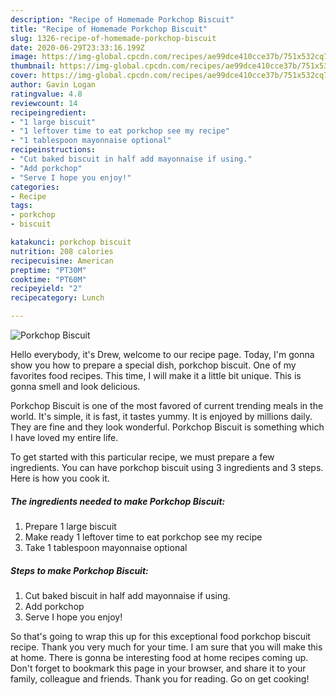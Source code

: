 ```yaml
---
description: "Recipe of Homemade Porkchop Biscuit"
title: "Recipe of Homemade Porkchop Biscuit"
slug: 1326-recipe-of-homemade-porkchop-biscuit
date: 2020-06-29T23:33:16.199Z
image: https://img-global.cpcdn.com/recipes/ae99dce410cce37b/751x532cq70/porkchop-biscuit-recipe-main-photo.jpg
thumbnail: https://img-global.cpcdn.com/recipes/ae99dce410cce37b/751x532cq70/porkchop-biscuit-recipe-main-photo.jpg
cover: https://img-global.cpcdn.com/recipes/ae99dce410cce37b/751x532cq70/porkchop-biscuit-recipe-main-photo.jpg
author: Gavin Logan
ratingvalue: 4.8
reviewcount: 14
recipeingredient:
- "1 large biscuit"
- "1 leftover time to eat porkchop see my recipe"
- "1 tablespoon mayonnaise optional"
recipeinstructions:
- "Cut baked biscuit in half add mayonnaise if using."
- "Add porkchop"
- "Serve I hope you enjoy!"
categories:
- Recipe
tags:
- porkchop
- biscuit

katakunci: porkchop biscuit 
nutrition: 208 calories
recipecuisine: American
preptime: "PT30M"
cooktime: "PT60M"
recipeyield: "2"
recipecategory: Lunch

---
```



![Porkchop Biscuit](https://img-global.cpcdn.com/recipes/ae99dce410cce37b/751x532cq70/porkchop-biscuit-recipe-main-photo.jpg)

Hello everybody, it's Drew, welcome to our recipe page. Today, I'm gonna show you how to prepare a special dish, porkchop biscuit. One of my favorites food recipes. This time, I will make it a little bit unique. This is gonna smell and look delicious.



Porkchop Biscuit is one of the most favored of current trending meals in the world. It's simple, it is fast, it tastes yummy. It is enjoyed by millions daily. They are fine and they look wonderful. Porkchop Biscuit is something which I have loved my entire life.


To get started with this particular recipe, we must prepare a few ingredients. You can have porkchop biscuit using 3 ingredients and 3 steps. Here is how you cook it.

<!--inarticleads1-->

##### The ingredients needed to make Porkchop Biscuit:

1. Prepare 1 large biscuit
1. Make ready 1 leftover time to eat porkchop see my recipe
1. Take 1 tablespoon mayonnaise optional




<!--inarticleads2-->

##### Steps to make Porkchop Biscuit:

1. Cut baked biscuit in half add mayonnaise if using.
1. Add porkchop
1. Serve I hope you enjoy!




So that's going to wrap this up for this exceptional food porkchop biscuit recipe. Thank you very much for your time. I am sure that you will make this at home. There is gonna be interesting food at home recipes coming up. Don't forget to bookmark this page in your browser, and share it to your family, colleague and friends. Thank you for reading. Go on get cooking!
